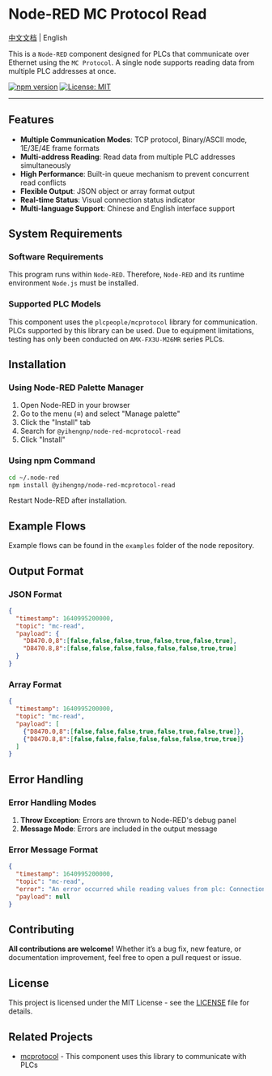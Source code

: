 # Node-RED MC Protocol Read

[中文文档](./docs/README_zh-CN.md) | English

This is a `Node-RED` component designed for PLCs that communicate over Ethernet using the `MC Protocol`. A single node supports reading data from multiple PLC addresses at once.

[![npm version](https://badge.fury.io/js/@yihengnp%2Fnode-red-mcprotocol-read.svg)](https://badge.fury.io/js/@yihengnp%2Fnode-red-mcprotocol-read) [![License: MIT](https://img.shields.io/badge/License-MIT-yellow.svg)](https://opensource.org/licenses/MIT)

---

## Features

- **Multiple Communication Modes**: TCP protocol, Binary/ASCII mode, 1E/3E/4E frame formats
- **Multi-address Reading**: Read data from multiple PLC addresses simultaneously
- **High Performance**: Built-in queue mechanism to prevent concurrent read conflicts
- **Flexible Output**: JSON object or array format output
- **Real-time Status**: Visual connection status indicator
- **Multi-language Support**: Chinese and English interface support

## System Requirements

### Software Requirements

This program runs within `Node-RED`. Therefore, `Node-RED` and its runtime environment `Node.js` must be installed.

### Supported PLC Models

This component uses the `plcpeople/mcprotocol` library for communication. PLCs supported by this library can be used. Due to equipment limitations, testing has only been conducted on `AMX-FX3U-M26MR` series PLCs.

## Installation

### Using Node-RED Palette Manager

1. Open Node-RED in your browser
2. Go to the menu (≡) and select "Manage palette"
3. Click the "Install" tab
4. Search for `@yihengnp/node-red-mcprotocol-read`
5. Click "Install"

### Using npm Command

```bash
cd ~/.node-red
npm install @yihengnp/node-red-mcprotocol-read
```

Restart Node-RED after installation.

## Example Flows

Example flows can be found in the `examples` folder of the node repository.

## Output Format

### JSON Format

```json
{
  "timestamp": 1640995200000,
  "topic": "mc-read",
  "payload": {
    "D8470.0,8":[false,false,false,true,false,true,false,true],
    "D8470.8,8":[false,false,false,false,false,false,true,true]
  }
}
```

### Array Format

```json
{
  "timestamp": 1640995200000,
  "topic": "mc-read",
  "payload": [
    {"D8470.0,8":[false,false,false,true,false,true,false,true]},
    {"D8470.8,8":[false,false,false,false,false,false,true,true]}
  ]
}
```

## Error Handling

### Error Handling Modes

1. **Throw Exception**: Errors are thrown to Node-RED's debug panel
2. **Message Mode**: Errors are included in the output message

### Error Message Format

```json
{
  "timestamp": 1640995200000,
  "topic": "mc-read",
  "error": "An error occurred while reading values from plc: Connection timeout",
  "payload": null
}
```

## Contributing

**All contributions are welcome!**
Whether it’s a bug fix, new feature, or documentation improvement, feel free to open a pull request or issue.

## License

This project is licensed under the MIT License - see the [LICENSE](LICENSE) file for details.

## Related Projects

- [mcprotocol](https://github.com/plcpeople/mcprotocol) - This component uses this library to communicate with PLCs
